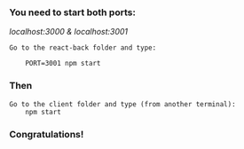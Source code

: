 ### You need to start both ports:
*localhost:3000 & localhost:3001*
```
Go to the react-back folder and type:

    PORT=3001 npm start 
```
### Then
```
Go to the client folder and type (from another terminal):
    npm start
```
### Congratulations!
